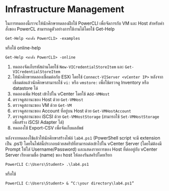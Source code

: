 # Infrastructure Management
ในการทดลองนี้เราจะให้นักศึกษาทดลองฝึกใช้ PowerCLI เพื่อจัดการกับ VM และ Host สำหรับคำสั่งของ PowerCL
สามารถดูตัวอย่างการใช้งานได้โดยใช้ Get-Help
```
Get-Help <คำสั่ง PowerCLI> -examples
```
หรือใช้ online-help
```
Get-Help <คำสั่ง PowerCLI> -online
```
1. ทดลองจัดเก็บรหัสผ่านโดยใช้ `New-VICredentialStoreItem` และ `Get-VICredentialStoreItem`
2. ให้นักศึกษาทดลองเชื่อมต่อกับ ESXi โดยใช้ `Connect-VIServer <vCenter IP>`
   หลังจากเชื่อมต่อแล้วนักศึกษาสามารถใช้ `vi:` หรือ `vmstore:` เพื่อใช้ตรวจดู Inventory หรือ datastore ได้
3. ทดลองเพิ่ม Host เข้าไปใน vCenter โดยใช้ `Add-VMHost`
4. ตรวจดูสถานะของ Host ด้วย `Get-VMHost`
5. ตรวจดูสถานะของ VM ด้วย `Get-VM`
6. ตรวจดูสถานะของ Account ที่อยู่บน Host ด้วย `Get-VMHostAccount`
7. ตรวจดูสถานะของ iSCSI ด้วย `Get-VMHostStorage` (สามารถใช้ `Set-VMHostStorage` เพื่อสร้าง iSCSI Adapter ได้)
8. ทดลองใช้ Export-CSV เพื่อจัดเก็บผลลัพธ์

หลังจากทดลองใช้แล้วให้นักศึกษาสร้างไฟล์ `lab4.ps1` (PowerShell script จะมี extension เป็น .ps1)
โดยในไฟล์นี้ประกอบด้วยสคริปที่สามารถต่อเข้าไปใน vCenter Server (โดยไม่ต้องมี Prompt ให้ใส่ Username/Password)
และแสดงรายการของ Host ที่ต่ออยู่กับ vCenter Server เรียงตามชื่อ (name) ของ host
ให้ลองรันสคริปโดยเรียก
```
PowerCLI C:\Users\Student> .\lab4.ps1
```
หรือใช้
```
PowerCLI C:\Users\Student> & “C:\your directory\lab4.ps1”
```
